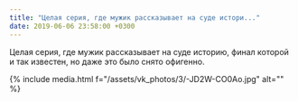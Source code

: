 ```yaml
---
title: "Целая серия, где мужик рассказывает на суде истори..."
date: 2019-06-06 23:58:00 +0300
---
```


Целая серия, где мужик рассказывает на суде историю, финал которой и так известен, но даже это было снято офигенно.

{% include media.html f="/assets/vk_photos/3/-JD2W-CO0Ao.jpg" alt="" %}
